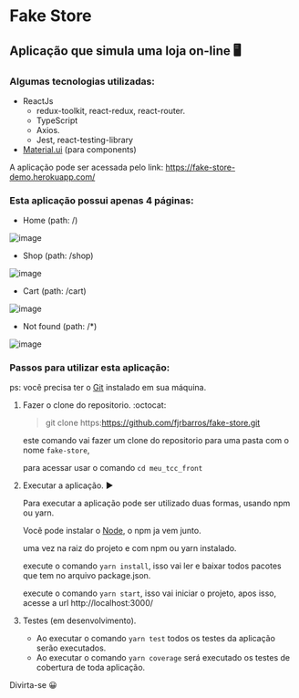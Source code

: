 # Fake Store

## Aplicação que simula uma loja on-line :desktop_computer:

### Algumas tecnologias utilizadas:
 - ReactJs
   - redux-toolkit, react-redux, react-router.
   - TypeScript
   - Axios.
   - Jest, react-testing-library
 - [Material.ui](https://material-ui.com/) (para components)
 
 A aplicação pode ser acessada pelo link: https://fake-store-demo.herokuapp.com/

### Esta aplicação possui apenas 4 páginas:
  - Home (path: /)

  ![image](https://user-images.githubusercontent.com/44577035/170900429-ed2fd7be-9ae8-4d77-a284-25997ca2877a.png)
  - Shop (path: /shop)

  ![image](https://user-images.githubusercontent.com/44577035/170900637-930a01f8-73b9-4a61-8dac-aafcb412a611.png)
  
  - Cart (path: /cart)

  ![image](https://user-images.githubusercontent.com/44577035/170901312-b57188d1-6453-4f08-a54c-5b0c86cdc14b.png)

  - Not found (path: /*)

  ![image](https://user-images.githubusercontent.com/44577035/170901347-87f84461-34f1-4046-8ee7-e478fcf518e3.png)


### Passos para utilizar esta aplicação:

ps: você precisa ter o [Git](https://git-scm.com/) instalado em sua máquina.

1. Fazer o clone do repositorio. :octocat:	
    > git clone https&#xfeff;:https://github.com/fjrbarros/fake-store.git

    este comando vai fazer um clone do repositorio para uma pasta com o nome `fake-store`,

    para acessar usar o comando `cd meu_tcc_front`

2. Executar a aplicação. :arrow_forward:	 

   Para executar a aplicação pode ser utilizado duas formas, usando npm ou yarn.
    
   Você pode instalar o [Node](https://nodejs.org/en/), o npm ja vem junto.
   
   uma vez na raiz do projeto e com npm ou yarn instalado.
   
   execute o comando `yarn install`, isso vai ler e baixar todos pacotes que tem no arquivo package.json.
   
   execute o comando `yarn start`, isso vai iniciar o projeto, apos isso, acesse a url http://localhost:3000/
   
3. Testes (em desenvolvimento).
   - Ao executar o comando `yarn test` todos os testes da aplicação serão executados.
   - Ao executar o comando `yarn coverage` será executado os testes de cobertura de toda aplicação.
   
Divirta-se :grinning:
